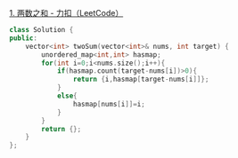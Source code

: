 [1. 两数之和 - 力扣（LeetCode）](https://leetcode.cn/problems/two-sum/)

```cpp
class Solution {
public:
    vector<int> twoSum(vector<int>& nums, int target) {
        unordered_map<int,int> hasmap;
        for(int i=0;i<nums.size();i++){
            if(hasmap.count(target-nums[i])>0){
                return {i,hasmap[target-nums[i]]};
            }
            else{
                hasmap[nums[i]]=i;
            }
        }
        return {};
    }
};
```


